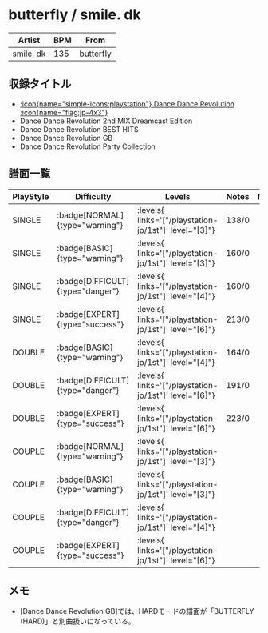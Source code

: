 # butterfly / smile. dk

|Artist|BPM|From|
|------|---|----|
|smile. dk|135|butterfly|

## 収録タイトル

- [:icon{name="simple-icons:playstation"} Dance Dance Revolution :icon{name="flag:jp-4x3"}](/playstation-jp/1st)
- Dance Dance Revolution 2nd MIX Dreamcast Edition
- Dance Dance Revolution BEST HITS
- Dance Dance Revolution GB
- Dance Dance Revolution Party Collection

## 譜面一覧

|PlayStyle|Difficulty|Levels|Notes|Movie|
|---------|----------|------|-----|-----|
|SINGLE| :badge[NORMAL]{type="warning"}| :levels{ links='["/playstation-jp/1st"]' level="[3]"}|138/0||
|SINGLE| :badge[BASIC]{type="warning"}| :levels{ links='["/playstation-jp/1st"]' level="[3]"}|160/0||
|SINGLE| :badge[DIFFICULT]{type="danger"}| :levels{ links='["/playstation-jp/1st"]' level="[4]"}|160/0||
|SINGLE| :badge[EXPERT]{type="success"}| :levels{ links='["/playstation-jp/1st"]' level="[6]"}|213/0||
|DOUBLE| :badge[BASIC]{type="warning"}| :levels{ links='["/playstation-jp/1st"]' level="[4]"}|164/0||
|DOUBLE| :badge[DIFFICULT]{type="danger"}| :levels{ links='["/playstation-jp/1st"]' level="[6]"}|191/0||
|DOUBLE| :badge[EXPERT]{type="success"}| :levels{ links='["/playstation-jp/1st"]' level="[6]"}|223/0||
|COUPLE| :badge[NORMAL]{type="warning"}| :levels{ links='["/playstation-jp/1st"]' level="[3]"}|||
|COUPLE| :badge[BASIC]{type="warning"}| :levels{ links='["/playstation-jp/1st"]' level="[3]"}|||
|COUPLE| :badge[DIFFICULT]{type="danger"}| :levels{ links='["/playstation-jp/1st"]' level="[4]"}|||
|COUPLE| :badge[EXPERT]{type="success"}| :levels{ links='["/playstation-jp/1st"]' level="[6]"}|||

## メモ

- [Dance Dance Revolution GB]では、HARDモードの譜面が「BUTTERFLY (HARD)」と別曲扱いになっている。